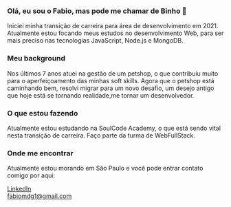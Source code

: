 ### Olá, eu sou o Fabio, mas pode me chamar de Binho 👋
Iniciei minha transição de carreira para área de desenvolvimento em 2021.
Atualmente estou focando meus estudos no desenvolvimento Web, para ser mais preciso nas tecnologias JavaScript, Node.js e MongoDB.

### Meu background
Nos últimos 7 anos atuei na gestão de um petshop, o que contribuiu muito para o aperfeiçoamento das minhas soft skills.
Agora que o petshop está caminhando bem, resolvi migrar para um novo desafio, um desejo antigo que hoje está se tornando realidade,me tornar um desenvolvedor.


### O que estou fazendo
Atualmente estou estudando na SoulCode Academy, o que está sendo vital nesta transição de carreira.
Faço parte da turma de WebFullStack.

### Onde me encontrar
Atualmente estou morando em São Paulo e você pode entrar contato comigo por aqui:

<a href="https://www.linkedin.com/in/fabiomdg1/" rel="nofollow">LinkedIn</a><br>
<a href="mailto:fabiomdg1@gmail.com">fabiomdg1@gmail.com</a>






<!--
**fabiomdg1/fabiomdg1** is a ✨ _special_ ✨ repository because its `README.md` (this file) appears on your GitHub profile.

Here are some ideas to get you started:

- 🔭 I’m currently working on ...
- 🌱 I’m currently learning ...
- 👯 I’m looking to collaborate on ...
- 🤔 I’m looking for help with ...
- 💬 Ask me about ...
- 📫 How to reach me: ...
- 😄 Pronouns: ...
- ⚡ Fun fact: ...
-->
